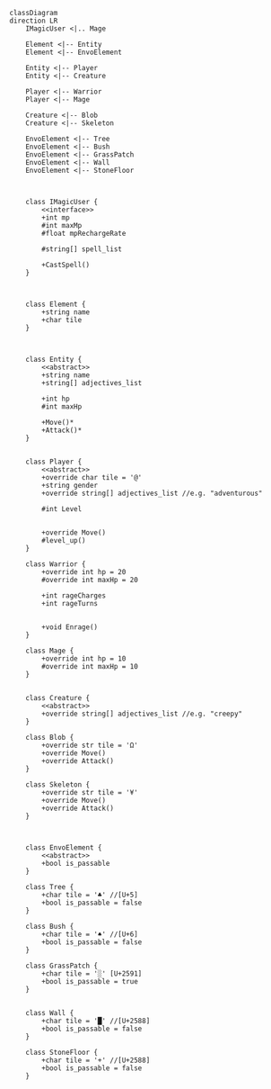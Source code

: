 ```mermaid
classDiagram
direction LR
    IMagicUser <|.. Mage 

    Element <|-- Entity
    Element <|-- EnvoElement

    Entity <|-- Player
    Entity <|-- Creature

    Player <|-- Warrior
    Player <|-- Mage

    Creature <|-- Blob
    Creature <|-- Skeleton

    EnvoElement <|-- Tree
    EnvoElement <|-- Bush
    EnvoElement <|-- GrassPatch
    EnvoElement <|-- Wall
    EnvoElement <|-- StoneFloor



    class IMagicUser {
        <<interface>>
        +int mp
        #int maxMp
        #float mpRechargeRate

        #string[] spell_list

        +CastSpell()
    }



    class Element {
        +string name
        +char tile
    }



    class Entity {
        <<abstract>>
        +string name
        +string[] adjectives_list

        +int hp
        #int maxHp

        +Move()*
        +Attack()*
    }


    class Player {
        <<abstract>>
        +override char tile = '@'
        +string gender
        +override string[] adjectives_list //e.g. "adventurous"

        #int Level


        +override Move()
        #level_up()
    }

    class Warrior {
        +override int hp = 20
        #override int maxHp = 20

        +int rageCharges
        +int rageTurns


        +void Enrage()
    }

    class Mage {
        +override int hp = 10
        #override int maxHp = 10
    }


    class Creature {
        <<abstract>>
        +override string[] adjectives_list //e.g. "creepy"
    }

    class Blob {
        +override str tile = 'Ω'
        +override Move()
        +override Attack()
    }

    class Skeleton {
        +override str tile = '¥'
        +override Move()
        +override Attack()
    }



    class EnvoElement {
        <<abstract>>
        +bool is_passable
    }

    class Tree {
        +char tile = '♣' //[U+5]
        +bool is_passable = false
    }

    class Bush {
        +char tile = '♠' //[U+6]
        +bool is_passable = false
    }

    class GrassPatch {
        +char tile = '░' [U+2591]
        +bool is_passable = true
    }


    class Wall {
        +char tile = '█' //[U+2588]
        +bool is_passable = false
    }

    class StoneFloor {
        +char tile = '+' //[U+2588]
        +bool is_passable = false
    }



```

<!-- ```mermaid
classDiagram
direction LR
    Entity <|-- Player
    Entity <|-- Creature

    Player <|-- Warrior
    Player <|-- Mage

    Creature <|-- Blob
    Blob <|-- ShartBlob

    Creature <|-- Skeleton
    Skeleton <|-- SpookySkeleton
    Skeleton <|-- SpoopySkeleton


    IMagicUser <|.. Mage
    IFecalFunny <|.. SpoopySkeleton
    IFecalFunny <|.. ShartBlob



    class IMagicUser {
        <<interface>>
        +int mp
        #int maxMp
        
        
        +CastSpell()
    }

    class IFecalFunny {
        <<interface>>
        +string Smell

        +Flatulate()
        +Defecate()
    }


    class Entity {
        <<abstract>>
        +string Name

        +int hp
        #int maxHp

        +Move()*
        +Attack()*
    }


    class Player {
        <<abstract>>
        +string Gender

        #int Level


        +Move()
        #LevelUp()*
    }

    class Warrior {
        #int RageCharges


        +override Attack()
        +Enrage()

        #LevelUp()
    }

    class Mage {
        +override Attack()

        #LevelUp()
    }


    class Creature {
        <<abstract>>
    }

    class Blob {
        +list RgbColor
        +override Attack()
    }

    class ShartBlob {
        +list RgbColor = (128, 64, 0)
        +override Attack()
    }

    class Skeleton {
        +override Attack()
    }

    class SpookySkeleton {
        +Agonize() void
    }

    class SpoopySkeleton {
    }
``` -->